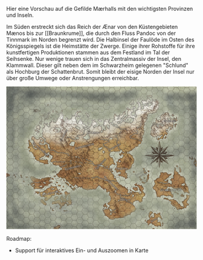 Hier eine Vorschau auf die Gefilde Mærhalls mit den wichtigsten Provinzen und Inseln. 

Im Süden erstreckt sich das Reich der Ænar von den Küstengebieten Mænos bis zur [[Braunkrume]], die durch den Fluss Pandoc von der Tinnmark im Norden begrenzt wird.
Die Halbinsel der Faulöde im Osten des Königsspiegels ist die Heimstätte der Zwerge. Einige ihrer Rohstoffe für ihre kunstfertigen Produktionen stammen aus dem Festland im Tal der Seihsenke. 
Nur wenige trauen sich in das Zentralmassiv der Insel, den Klammwall. Dieser gilt neben dem im Schwarzheim gelegenen "Schlund" als Hochburg der Schattenbrut. Somit bleibt der eisige Norden der Insel nur über große Umwege oder Anstrengungen erreichbar.

![Mærhall](content/M_preview.jpg)

Roadmap:
- Support für interaktives Ein- und Auszoomen in Karte
